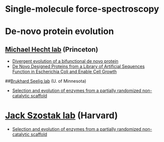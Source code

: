 # Single-molecule force-spectroscopy

# De-novo protein evolution

## [Michael Hecht lab](http://www.princeton.edu/~hecht/) (Princeton)

- [Divergent evolution of a bifunctional de novo protein](http://www.princeton.edu/~hecht/papers/2014%20smith.pdf)
- [De Novo Designed Proteins from a Library of Artificial Sequences Function in Escherichia Coli and Enable Cell Growth](http://journals.plos.org/plosone/article?id=10.1371/journal.pone.0015364)

##[Brukhard Seelig lab](https://cbs.umn.edu/seelig-lab/home) (U. of Minnesota)

- [Selection and evolution of enzymes from a partially randomized non-catalytic scaffold](http://molbio.mgh.harvard.edu/szostakweb/researchProtein.html)

# [Jack Szostak lab](http://molbio.mgh.harvard.edu/szostakweb/researchProtein.html) (Harvard)

- [Selection and evolution of enzymes from a partially randomized non-catalytic scaffold](http://molbio.mgh.harvard.edu/szostakweb/researchProtein.html)
